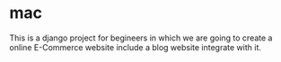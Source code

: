 # mac
This is a django project for begineers in which we are going to create a online E-Commerce website include a blog website integrate with it.
